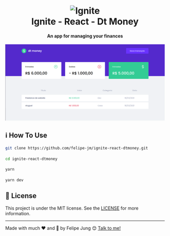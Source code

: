 <h1 align="center">
    <img width="120" alt="Ignite" src="https://res.cloudinary.com/dqcqifjms/image/upload/v1615216700/felipejung/ignite.png" />
    <br>
    Ignite - React - Dt Money
</h1>

<h4 align="center">
  An app for managing your finances
</h4>

![App image](./app.png)

## :information_source: How To Use

```bash
git clone https://github.com/felipe-jm/ignite-react-dtmoney.git

cd ignite-react-dtmoney

yarn

yarn dev
```

## :memo: License

This project is under the MIT license. See the [LICENSE](https://github.com/felipe-jm/ignite-react-dtmoney/blob/master/LICENSE) for more information.

---

Made with much :heart: and :muscle: by Felipe Jung :blush: <a href="https://www.linkedin.com/in/felipe-jung/">Talk to me!</a>
